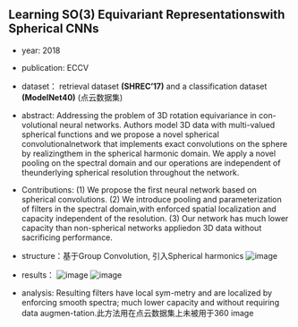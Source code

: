 ## Learning SO(3) Equivariant Representationswith Spherical CNNs

- year: 2018

- publication: ECCV

- dataset： retrieval dataset **(SHREC’17)** and a classification dataset **(ModelNet40)**  (点云数据集)

- abstract: Addressing the problem of 3D rotation equivariance in con-volutional  neural  networks. Authors model 3D data with multi-valued spherical functions and we propose a novel spherical convolutionalnetwork that implements exact convolutions on the sphere by realizingthem in the spherical harmonic domain. We apply a novel pooling on the spectral domain and our operations are independent of theunderlying spherical resolution throughout the network.
- Contributions:
(1) We propose the first neural network based on spherical convolutions. 
(2) We introduce pooling and parameterization of filters in the spectral domain,with enforced spatial localization and capacity independent of the resolution.
(3) Our network has much lower capacity than non-spherical networks appliedon 3D data without sacrificing performance.

- structure：基于Group Convolution, 引入Spherical harmonics
![image](https://github.com/VLISLAB/360-DL-Survey/blob/main/Images/SO(3)_representation.png)
- results：
![image](https://github.com/VLISLAB/360-DL-Survey/blob/main/Images/SO(3)_classification_result.png)
![image](https://github.com/VLISLAB/360-DL-Survey/blob/main/Images/SO(3)_retrieval_result.png)

- analysis: Resulting filters have local sym-metry and are localized by enforcing smooth spectra; much lower capacity and without requiring data augmen-tation.此方法用在点云数据集上未被用于360 image
